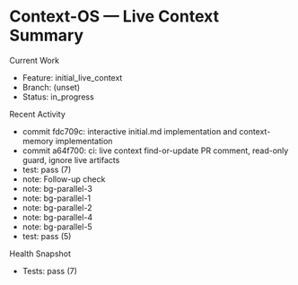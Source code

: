 # Context-OS — Live Context Summary

Current Work
- Feature: initial_live_context
- Branch: (unset)
- Status: in_progress

Recent Activity
- commit fdc709c: interactive initial.md implementation and context-memory implementation
- commit a64f700: ci: live context find-or-update PR comment, read-only guard, ignore live artifacts
- test: pass (7)
- note: Follow-up check
- note: bg-parallel-3
- note: bg-parallel-1
- note: bg-parallel-2
- note: bg-parallel-4
- note: bg-parallel-5
- test: pass (5)

Health Snapshot
- Tests: pass (7)
